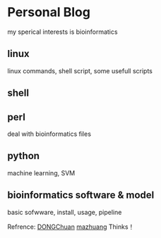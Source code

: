 # Personal Blog

my sperical interests is bioinformatics

## linux
linux commands, shell script, some usefull scripts
## shell

## perl
deal with bioinformatics files
## python
machine learning, SVM
## bioinformatics software & model
basic sofwware, install, usage, pipeline


Refrence: [DONGChuan](http://dongchuan.github.io) [mazhuang](http://mazhuang.org) Thinks！
